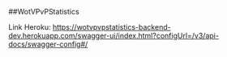 ##WotVPvPStatistics

Link Heroku: https://wotvpvpstatistics-backend-dev.herokuapp.com/swagger-ui/index.html?configUrl=/v3/api-docs/swagger-config#/



